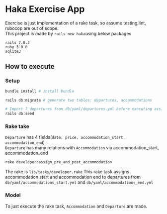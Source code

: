 # Haka Exercise App

Exercise is just Implementation of a rake task, so assume testing,lint, rubocop are out of scope.\
This project is made by `rails new haka`using below packages 
```
rails 7.0.3
ruby 3.0.0
sqlite3
```

## How to execute

### Setup
```bash
bundle install # install bundle

rails db:migrate # generate two tables: departures, accommodations

# Import 7 departures from db/yaml/departures.yml before executing assign_pre_and_post_accommodation
rails db:seed 
```

### Rake take
`Departure` has 4 fields(`date, price, accommodation_start, accommodation_end`)\
`Departure` has many relations with `Accommodation` via accommodation_start, accommodation_end
```bash
rake developer:assign_pre_and_post_accommodation
```
The rake is `lib/tasks/developer.rake`
This rake task assigns accommodation start and accommodation end to departures from `db/yaml/accommodations_start.yml` and `db/yaml/accommodations_end.yml`

### Model
To just execute the rake task, `Accommodation` and `Departure` are made.